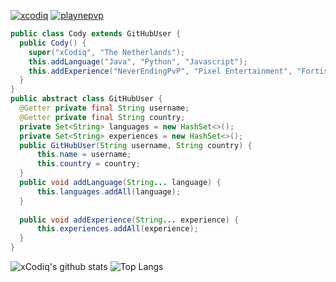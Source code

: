 <a href="https://twitter.com/xCodiq/" target="blank"><img src="https://img.shields.io/twitter/follow/xcodiq?logo=twitter&style=for-the-badge" alt="xcodiq" /></a> <a href="https://twitter.com/playnepvp/" target="blank"><img src="https://img.shields.io/twitter/follow/playnepvp?logo=twitter&style=for-the-badge" alt="playnepvp" /></a>

```java
public class Cody extends GitHubUser {
  public Cody() {
    super("xCodiq", "The Netherlands");
    this.addLanguage("Java", "Python", "Javascript");
    this.addExperience("NeverEndingPvP", "Pixel Entertainment", "FortisPvP", "Chasecraft", "Inky");
  }
}
public abstract class GitHubUser {
  @Getter private final String username;
  @Getter private final String country;
  private Set<String> languages = new HashSet<>();
  private Set<String> experiences = new HashSet<>();
  public GitHubUser(String username, String country) {
      this.name = username;
      this.country = country;
  }
  public void addLanguage(String... language) {
      this.languages.addAll(language);
  }
  
  public void addExperience(String... experience) {
      this.experiences.addAll(experience);
  }
}
```
![xCodiq's github stats](https://github-readme-stats.vercel.app/api?username=xCodiq&count_private=true&show_icons=true&theme=dark&hide_border=false) ![Top Langs](https://github-readme-stats.vercel.app/api/top-langs/?username=xCodiq&theme=dark&count_private=true)
